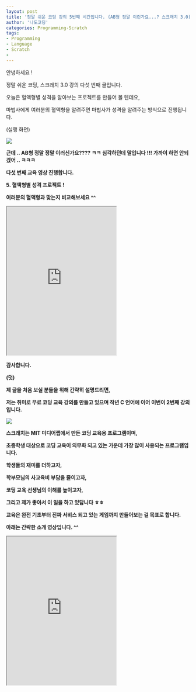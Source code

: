 ```yaml
---
layout: post
title: '정말 쉬운 코딩 강의 5번째 시간입니다. (AB형 정말 이런가요...? 스크래치 3.0)'
author: '나도코딩'
categories: Programming-Scratch
tags:
- Programming
- Language
- Scratch
-
---
```



<script> location.href='https://cafe.naver.com/develoid/854786' ; </script>

<p>안녕하세요 !</p><p>정말 쉬운 코딩, 스크래치 3.0 강의 다섯 번째 글입니다.</p><p>오늘은 혈액형별 성격을 알아보는 프로젝트를 만들어 볼 텐데요,</p><p>마법사에게 여러분의 혈액형을 알려주면 마법사가 성격을 알려주는 방식으로 진행됩니다.</p><p>(실행 화면)</p><p><img src="https://cafeptthumb-phinf.pstatic.net/MjAxOTAyMjdfMjIy/MDAxNTUxMjczODQ2NzA0._Xgw6PAB6OcYmVcJHjdaUSBBI_jfSiE7gBqVpC6cPkIg.1e91CRtWKtdF8Z0igm3uUD5mv0fcgCI2ndDlTQNAGgwg.GIF.nadocoding/%ED%98%88%EC%95%A1%ED%98%95%EB%B3%84_%EC%84%B1%EA%B2%A9.gif?type=w740"><b></p><p>근데 .. AB형 정말 정말 이러신가요???? ㅋㅋ 심각하던데 말입니다 !!! 가까이 하면 안되겠어 .. ㅋㅋㅋ</p><p>다섯 번째 교육 영상 진행합니다.</p><p>5. 혈액형별 성격 프로젝트 !</p><p>여러분의 혈액형과 맞는지 비교해보세요 ^^</p><p><iframe src="https://www.youtube.com/embed/i3Xr_EaQHeA?wmode=opaque"  height="407px" frame scrolling="no" allowfullscreen="allowfullscreen"></iframe><b></p><p>감사합니다.</p><p>(덧)</p><p>제 글을 처음 보실 분들을 위해 간략히 설명드리면,&nbsp;</p><p>저는 취미로 무료 코딩 교육 강의를 만들고 있으며 작년 C 언어에 이어 이번이 2번째 강의입니다.&nbsp;</p><p><img src="https://cafeptthumb-phinf.pstatic.net/MjAxOTAyMjdfMTk1/MDAxNTUxMjczODY0MTkx.Us_u-490GiHmKNXWjWSjdUt27vCTrsdb_-eeheNxpcYg.4Y2ZMnoa9f-b4JL1VGBmeUA91XwiU1eASCHBEar615Yg.PNG.nadocoding/1.%EC%9D%B8%ED%94%84%EB%9F%B0.png?type=w740"><b></p><p>스크래치는 MIT 미디어랩에서 만든 코딩 교육용 프로그램이며,</p><p>초중학생 대상으로 코딩 교육이 의무화 되고 있는 가운데 가장 많이 사용되는 프로그램입니다.</p><p>학생들의 재미를 더하고자,&nbsp;</p><p>학부모님의 사교육비 부담을 줄이고자,&nbsp;</p><p>코딩 교육 선생님의 이해를 높이고자,</p><p>그리고 제가 좋아서 이 일을 하고 있답니다 ㅎㅎ</p><p>교육은 완전 기초부터 진짜 서비스 되고 있는 게임까지 만들어보는 걸 목표로 합니다.</p><p>아래는 간략한 소개 영상입니다. ^^</p><p><iframe src="https://www.youtube.com/embed/xN8O_mhR-7Y?wmode=opaque"  height="407px" frame scrolling="no" allowfullscreen="allowfullscreen"></iframe></p>
